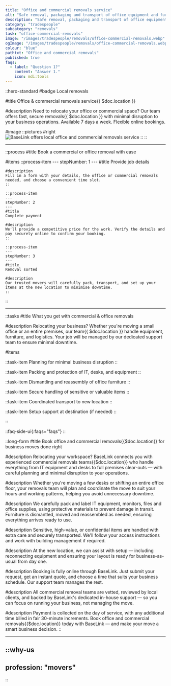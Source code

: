 ```yaml
---
title: "Office and commercial removals service"
alt: "Safe removal, packaging and transport of office equipment and furniture"
description: "Safe removal, packaging and transport of office equipment and furniture"
category: "tradespeople"
subcategory: "removals"
task: "office-commercial-removals"
image: "/images/tradespeople/removals/office-commercial-removals.webp"
ogImage: "/images/tradespeople/removals/office-commercial-removals.webp"
colour: "blue"
pathtxt: "Office and commercial removals"
published: true
faqs:
  - label: "Question 1?"
    content: "Answer 1."
    icon: mdi:tools
---
```


::hero-standard
#badge
Local removals

#title
Office & commercial removals service{{ $doc.location }}

#description
Need to relocate your office or commercial space? Our team offers fast, secure removals{{ $doc.location }} with minimal disruption to your business operations. Available 7 days a week. Flexible online bookings.

#image
    ::pictures
    #right
    ![BaseLink offers local office and commercial removals service](/images/tradespeople/removals/office-commercial-removals.webp)
    ::
::

---

::process
#title
Book a commercial or office removal with ease

#items
    ::process-item
    ---
    stepNumber: 1
    ---
    #title
    Provide job details

    #description
    Fill in a form with your details, the office or commercial removals needed, and choose a convenient time slot.
    ::
    
    ::process-item
    ---
    stepNumber: 2
    ---
    #title
    Complete payment

    #description
    We'll provide a competitive price for the work. Verify the details and pay securely online to confirm your booking.
    ::

    ::process-item
    ---
    stepNumber: 3
    ---
    #title
    Removal sorted

    #description
    Our trusted movers will carefully pack, transport, and set up your items at the new location to minimise downtime.
    ::
::

---

::tasks
#title
What you get with commercial & office removals

#description
Relocating your business? Whether you're moving a small office or an entire premises, our team{{ $doc.location }} handle equipment, furniture, and logistics. Your job will be managed by our dedicated support team to ensure minimal downtime.

#items

  ::task-item
  Planning for minimal business disruption
  ::

  ::task-item
  Packing and protection of IT, desks, and equipment
  ::

  ::task-item
  Dismantling and reassembly of office furniture
  ::

  ::task-item
  Secure handling of sensitive or valuable items
  ::

  ::task-item
  Coordinated transport to new location
  ::

  ::task-item
  Setup support at destination (if needed)
  ::

::


::faq-side-ui{:faqs="faqs"}
::


::long-form
#title
Book office and commercial removals{{$doc.location}} for business moves done right

#description
Relocating your workspace? BaseLink connects you with experienced commercial removals teams{{$doc.location}} who handle everything from IT equipment and desks to full premises clear-outs — with careful planning and minimal disruption to your operations.

#description
Whether you're moving a few desks or shifting an entire office floor, your removals team will plan and coordinate the move to suit your hours and working patterns, helping you avoid unnecessary downtime.

#description
We carefully pack and label IT equipment, monitors, files and office supplies, using protective materials to prevent damage in transit. Furniture is dismantled, moved and reassembled as needed, ensuring everything arrives ready to use.

#description
Sensitive, high-value, or confidential items are handled with extra care and securely transported. We'll follow your access instructions and work with building management if required.

#description
At the new location, we can assist with setup — including reconnecting equipment and ensuring your layout is ready for business-as-usual from day one.

#description
Booking is fully online through BaseLink. Just submit your request, get an instant quote, and choose a time that suits your business schedule. Our support team manages the rest.

#description
All commercial removal teams are vetted, reviewed by local clients, and backed by BaseLink's dedicated in-house support — so you can focus on running your business, not managing the move.

#description
Payment is collected on the day of service, with any additional time billed in fair 30-minute increments. Book office and commercial removals{{$doc.location}} today with BaseLink — and make your move a smart business decision.
::

---

::why-us
---
profession: "movers"
---
::
